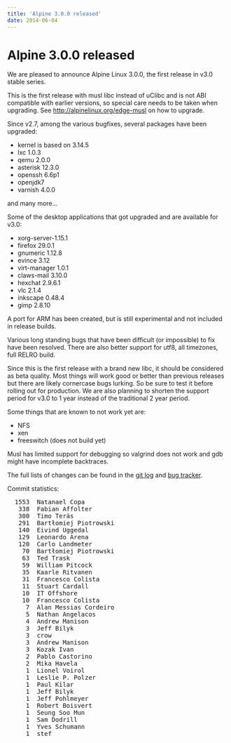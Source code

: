 ```yaml
---
title: 'Alpine 3.0.0 released'
date: 2014-06-04
---
```


# Alpine 3.0.0 released
We are pleased to announce Alpine Linux 3.0.0, the first release in v3.0 stable series.

This is the first release with musl libc instead of uClibc and is not ABI compatible with earlier versions,
so special care needs to be taken when upgrading. See http://alpinelinux.org/edge-musl on how to upgrade.

Since v2.7, among the various bugfixes, several packages have been upgraded:
- kernel is based on 3.14.5
- lxc 1.0.3
- qemu 2.0.0
- asterisk 12.3.0
- openssh 6.6p1
- openjdk7
- varnish 4.0.0

and many more...

Some of the desktop applications that got upgraded and are available for v3.0:
- xorg-server-1.15.1
- firefox 29.0.1
- gnumeric 1.12.8
- evince 3.12
- virt-manager 1.0.1
- claws-mail 3.10.0
- hexchat 2.9.6.1
- vlc 2.1.4
- inkscape 0.48.4
- gimp 2.8.10

A port for ARM has been created, but is still experimental and not included in release builds.

Various long standing bugs that have been difficult (or impossible) to fix have been resolved.
There are also better support for utf8, all timezones, full RELRO build.

Since this is the first release with a brand new libc, it should be considered as beta quality.
Most things will work good or better than previous releases but there are likely cornercase bugs
lurking. So be sure to test it before rolling out for production. We are also planning to
shorten the support period for v3.0 to 1 year instead of the traditional 2 year period.

Some things that are known to not work yet are:
- NFS
- xen
- freeswitch (does not build yet)

Musl has limited support for debugging so valgrind does not work and gdb might have incomplete backtraces.

The full lists of changes can be found in the <a href="http://git.alpinelinux.org/cgit/aports/log/?h=v3.0.0">git log</a>
and <a href="http://bugs.alpinelinux.org/versions/71">bug tracker</a>.

Commit statistics:
<pre>
  1553  Natanael Copa <ncopa@alpinelinux.org>
   338  Fabian Affolter <fabian@affolter-engineering.ch>
   300  Timo Teräs <timo.teras@iki.fi>
   291  Bartłomiej Piotrowski <bpiotrowski@alpinelinux.org>
   140  Eivind Uggedal <eivind@uggedal.com>
   129  Leonardo Arena <rnalrd@alpinelinux.org>
   120  Carlo Landmeter <clandmeter@gmail.com>
    70  Bartłomiej Piotrowski <b@bpiotrowski.pl>
    63  Ted Trask <ttrask01@yahoo.com>
    59  William Pitcock <nenolod@dereferenced.org>
    35  Kaarle Ritvanen <kaarle.ritvanen@datakunkku.fi>
    31  Francesco Colista <francesco.colista@gmail.com>
    11  Stuart Cardall <developer@it-offshore.co.uk>
    10  IT Offshore <developer@it-offshore.co.uk>
    10  Francesco Colista <fcolista@alpinelinux.org>
     7  Alan Messias Cordeiro <alancordeiro@gmail.com>
     5  Nathan Angelacos <nangel@alpinelinux.org>
     4  Andrew Manison <andrew.manison@oracle.com>
     3  Jeff Bilyk <jbilyk@alpinelinux.org>
     3  crow <crow@linux.org.ba>
     3  Andrew Manison <amanison@anselsystems.com>
     3  Kozak Ivan <kozak-iv@yandex.ru>
     2  Pablo Castorino <pcastorino@mendoza-conicet.gob.ar>
     2  Mika Havela <mika.havela@gmail.com>
     1  Lionel Voirol <lionel@sinux.ch>
     1  Leslie P. Polzer <polzer@port-zero.com>
     1  Paul Kilar <pkilar@gmail.com>
     1  Jeff Bilyk <jbilyk@gmail.com>
     1  Jeff Pohlmeyer <yetanothergeek@gmail.com>
     1  Robert Boisvert <rdboisvert@gmail.com>
     1  Seung Soo Mun <hamletmun@gmail.com>
     1  Sam Dodrill <shadowh511@gmail.com>
     1  Yves Schumann <yves@eisfair.org>
     1  stef <l0ls0fo2i@ctrlc.hu>
</pre>